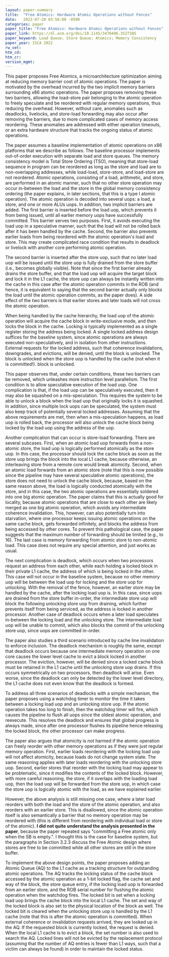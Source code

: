 ```yaml
---
layout: paper-summary
title:  "Free Atomics: Hardware Atomic Operations without Fences"
date:   2022-07-20 03:56:00 -0500
categories: paper
paper_title: "Free Atomics: Hardware Atomic Operations without Fences"
paper_link: https://dl.acm.org/doi/10.1145/3470496.3527385
paper_keyword: Load Queue; Store Queue; Atomics; Memory Consistency
paper_year: ISCA 2022
rw_set:
htm_cd:
htm_cr:
version_mgmt:
---
```


This paper proposes Free Atomics, a microarchitecture optimization aiming at reducing memory barrier cost of atomic 
operations.
The paper is motivated by the overhead incurred by the two implicit memory barriers surrounding x86 atomic operations.
The paper proposes removing these two barriers, allowing the load-store pair belonging to the atomic operation
to freely speculate and be reordered with regular memory operations, thus reducing the overhead.
However, without care, anomalies such as deadlocks, livelocks, and store-load forwarding may also occur after
removing the barriers, due to more complicated cases of memory access reordering.
These anomalies are addressed with either operation timeouts, or an extra hardware structure that tracks 
the ongoing status of atomic operations. 

The paper assumes a baseline implementation of atomic operations on x86 platforms that we describe as follows.
The baseline processor implements out-of-order execution with separate load and store queues. The memory consistency
model is Total Store Ordering (TSO), meaning that store-load sequence in program can be reordered as long as the 
store and load are to non-overlapping addresses, while load-load, store-store, and load-store are not reordered.
Atomic operations, consisting of a load, arithmetic, and store, are performed in an atomic manner, such that no 
other store operation may occur in-between the load and the store in the global memory consistency ordering 
(the paper explains, in later sections, that this is a type I atomic operation).
The atomic operation is decoded into several uops: a load, a store, and one or more ALUs uops.
In addition, two implicit barriers are added. The first barrier is inserted before the load uop, which prevents it
from being issued, until all earlier memory uops have successfully committed.
This barrier serves two purposes. First, it avoids executing the load uop in a speculative manner, such that the load
will not be rolled back after it has been handled by the cache. 
Second, the barrier also prevents earlier loads from being reordered with the atomic operation's load and store. 
This may create complicated race condition that results in deadlock or livelock with another core performing atomic 
operation.

The second barrier is inserted after the store uop, such that no later load uop will be issued until the store uop
is fully drained from the store buffer (i.e., becomes globally visible). 
Note that since the first barrier already drains the store buffer, and that the load uop will acquire the target
block and lock it in the L1 cache, the store uop can always be instantly written into the cache in this case
after the atomic operation commits in the ROB (and hence, it is equivalent to saying that the second barrier 
actually only blocks the load until the atomic operation commits, as the paper does).
A side effect of the two barriers is that earlier stores and later loads will not cross the atomic operation.

When being handled by the cache hierarchy, the load uop of the atomic operation will acquire the cache block
in write-exclusive mode, and then locks the block in the cache. Locking is typically implemented as a single register
storing the address being locked.
A single locked address design suffices for the baseline system, since atomic operations are always executed 
non-speculatively, and in isolation from other instructions.
External requests for the locked address, such that coherence invalidations, downgrades, and evictions, will
be denied, until the block is unlocked.
The block is unlocked when the store uop is handled by the cache (not when it is committed!).
block is unlocked.

This paper observes that, under certain conditions, these two barriers can be removed, which unleashes more 
instruction level parallelism.
The first condition is to allow speculative execution of the load uop.
One complication is that, if the load uop can be speculatively executed, then it may also be squashed on a 
mis-speculation. This requires the system to be able to unlock a block when the load uop that originally locks
it is squashed.
In addition, since multiple lock uops can be speculated, the system must also keep track of potentially
several locked addresses.
Assuming that the above requirements are met, then when a mis-speculation happens, as load uop is rolled back,
the processor will also unlock the cache block being locked by the load uop using the address of the uop. 

Another complication that can occur is store-load forwarding. There are several subcases.
First, when an atomic load uop forwards from a non-atomic store, the load uop is logically performed
atomically as the store uop. In this case, the processor should lock the cache block as soon as the 
store uop brings the block into the local L1 cache, because otherwise, an interleaving store from a remote core 
would break atomicity.
Second, when an atomic load forwards from an atomic store (note that this is now possible since the pipeline
may have several speculative atomic operations), the store does not need to unlock the cache block, because, 
based on the same reason above, the load is logically conducted atomically with the store, and in this case,
the two atomic operations are essentially soldered into one big atomic operation.
The paper claims that this is actually good for locality, because atomic operations that are close to each
other are likely merged as one big atomic operation, which avoids any intermediate coherence invalidation.
This, however, can also potentially turn into starvation, where one processor keeps issuing atomic operations
on the same cache block, gets forwarded infinitely, and blocks the address from being accessed by other cores.
To prevent this pathological case, the paper suggests that the maximum number of forwarding should be limited
(e.g., to 16).
The last case is memory forwarding from atomic store to non-atomic load. This case does not require any special
attention, and just works as usual.

The next complication is deadlock, which occurs when two processors request an address from each other, while
each holding a locked block in their private L1 cache, the address of which is being locked in the other.
This case will not occur in the baseline system, because no other memory uop will be between the load uop for
locking and the store uop for unlocking. 
With the removal of the fence, however, an earlier store may be handled by the cache, after the locking load uop
is. In this case, since uops are drained from the store buffer in-order, the intermediate store uop will block
the following unlocking store uop from draining, which further prevents itself from being serviced, as the 
address is locked in another processor.
Another case of deadlock occurs when a later load speculates in-between the locking load and the unlocking store.
The intermediate load uop will be unable to commit, which also blocks the commit of the unlocking store uop,
since uops are committed in-order.

The paper also studies a third scenario introduced by cache line invalidation to enforce inclusion. 
The deadlock mechanism is roughly the same, except that deadlock occurs because one intermediate memory
operation on one core causes the lower level cache to evict a block locked in another processor.
The eviction, however, will be denied since a locked cache block must be retained in the L1 cache until
the unlocking store uop drains. If this occurs symmetrically on two processors, then deadlock
will arise. Even worse, since the deadlock can only be detected by the lower level directory, the L1
cache does not even know that the deadlock is formed.

To address all three scenarios of deadlocks with a simple mechanism, the paper proposes using a watchdog timer
to monitor the time it takes between a locking load uop and an unlocking store uop.
If the atomic operation takes too long to finish, then the watchdog timer will fire, which causes the pipeline to
flush all uops since the oldest atomic operation, and reexecute. 
This resolves the deadlock and ensures that global progress is always made, since after one processor flushes its
pipeline hence releasing the locked block, the other processor can make progress. 

The paper also argues that atomicity is not harmed if the atomic operation can freely reorder with other memory
operations as if they were just regular memory operation. 
First, earlier loads reordering with the locking load uop will not affect atomicity, because loads do not change
system state. The same reasoning applies with later loads reordering with the unlocking store uop.
Second, earlier stores that reorder with the locking load may appear to be problematic, since it modifies the 
contents of the locked block. However, with more careful reasoning, the store, if it overlaps with the 
loading load uop, then the load uop will be forwarded from the store uop, in which case the store uop
is logically atomic with the load, as we have explained earlier.

However, the above analysis is still missing one case, where a later load reorders with both the load and the store 
of the atomic operation, and also reorders with an earlier store. This is disallowed, since the atomic operation
itself is also semantically a barrier that no memory operation may be reordered with (this is different from reordering
with individual load or store of the atomic).
**I did not quite understand the analysis presented in the paper**, because the paper repeated says
"committing a Free atomic only when the SB is empty.". I thought this is the case for baseline system, but the 
paragraphs in Section 3.2.3 discuss the Free Atomic design where stores are free to be committed while all other 
stores are still in the store buffer.

To implement the above design points, the paper proposes adding an Atomic Queue (AQ) to the L1 cache as a 
tracking structure for outstanding atomic operations. 
The AQ tracks the locking status of the cache block accessed by the atomic operation as a 1-bit locked flag, 
the cache set and way of the block, 
the store queue entry, if the locking load uop is forwarded from an earlier store,
and the ROB serial number for flushing the atomic operation when the watchdog fires.
The locked bit is set when a locking load uop brings the cache block into the local L1 cache.
The set and way of the locked block is also set to the physical location of the block as well.
The locked bit is cleared when the unlocking store uop is handled by the L1 cache (note that this is
after the atomic operation is committed). 
When external coherence or invalidation requests arrived, they are looked up in the AQ. If the requested block
is currently locked, the request is denied.
When the local L1 cache is to evict a block, the set number is also used to search the AQ. Locked lines will not
be evicted by the replacement protocol (assuming that the number of AQ entries is fewer than L1 ways, such that
a victim can always be found) in order to maintain the locked status. 

